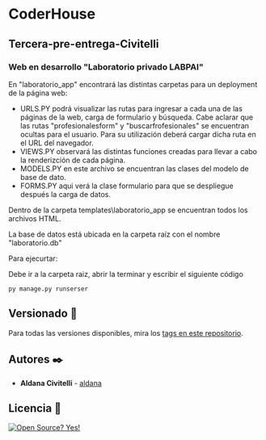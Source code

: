 # CoderHouse

## Tercera-pre-entrega-Civitelli

### Web en desarrollo "Laboratorio privado LABPAI"

En "laboratorio_app" encontrará las distintas carpetas para un deployment de la página web:
+ URLS.PY podrá visualizar las rutas para ingresar a cada una de las páginas de la web, carga de formulario y búsqueda.
  Cabe aclarar que las rutas "profesionalesform" y "buscarfrofesionales" se encuentran ocultas para el usuario. Para su utilización deberá cargar dicha ruta en el URL del navegador. 
+ VIEWS.PY observará las distintas funciones creadas para llevar a cabo la renderizción de cada página.  
+ MODELS.PY en este archivo se encuentran las clases del modelo de base de dato.
+ FORMS.PY aqui verá la clase formulario para que se despliegue después la carga de datos.

Dentro de la carpeta templates\laboratorio_app se encuentran todos los archivos HTML. 

La base de datos está ubicada en la carpeta raíz con el nombre "laboratorio.db"

Para ejecurtar:

Debe ir a la carpeta raiz, abrir la terminar y escribir el siguiente código

```
py manage.py runserser

```

## Versionado 📌

Para todas las versiones disponibles, mira los [tags en este repositorio](https://github.com/ACivitelli/Tercera-pre-entrega-Civitelli/tags).

## Autores ✒️

* **Aldana Civitelli** - [aldana](https://github.com/ACivitelli)

## Licencia 📄

[![Open Source? Yes!](https://badgen.net/badge/Open%20Source%20%3F/Yes%21/blue?icon=github)](https://github.com/Naereen/badges/)


